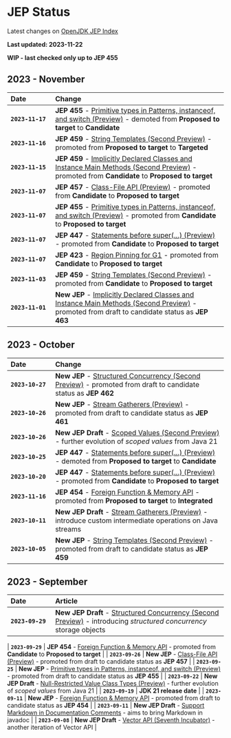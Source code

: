 # JEP Status
Latest changes on [OpenJDK JEP Index](https://openjdk.org/jeps/0)

**Last updated: 2023-11-22**

**WIP - last checked only up to JEP 455**

## 2023 - November

| Date&nbsp;&nbsp;&nbsp;&nbsp;&nbsp;&nbsp;&nbsp;&nbsp;&nbsp;&nbsp;&nbsp;&nbsp; | Change |
| --- | :--  |
| **`2023-11-17`**  | **JEP 455** - [Primitive types in Patterns, instanceof, and switch (Preview)](https://openjdk.org/jeps/455) - demoted from **Proposed to target** to **Candidate** |
| **`2023-11-16`**  | **JEP 459** - [String Templates (Second Preview)](https://openjdk.org/jeps/459) - promoted from **Proposed to target** to **Targeted** |
| **`2023-11-15`**  | **JEP 459** - [Implicitly Declared Classes and Instance Main Methods (Second Preview)](https://openjdk.org/jeps/463) - promoted from **Candidate** to **Proposed to target** |
| **`2023-11-07`**  | **JEP 457** - [Class-File API (Preview)](https://openjdk.org/jeps/457) - promoted from **Candidate** to **Proposed to target** |
| **`2023-11-07`**  | **JEP 455** - [Primitive types in Patterns, instanceof, and switch (Preview)](https://openjdk.org/jeps/455) - promoted from **Candidate** to **Proposed to target** |
| **`2023-11-07`**  | **JEP 447** - [Statements before super(...) (Preview)](https://openjdk.org/jeps/447) - promoted from **Candidate** to **Proposed to target** |
| **`2023-11-07`**  | **JEP 423** - [Region Pinning for G1](https://openjdk.org/jeps/423) - promoted from **Candidate** to **Proposed to target** |
| **`2023-11-03`**  | **JEP 459** - [String Templates (Second Preview)](https://openjdk.org/jeps/459) - promoted from **Candidate** to **Proposed to target** |
| **`2023-11-01`**  | **New JEP** - [Implicitly Declared Classes and Instance Main Methods (Second Preview)](https://openjdk.org/jeps/463) - promoted from draft to candidate status as **JEP 463** |

## 2023 - October

| Date&nbsp;&nbsp;&nbsp;&nbsp;&nbsp;&nbsp;&nbsp;&nbsp;&nbsp;&nbsp;&nbsp;&nbsp; | Change |
| --- | :--  |
| **`2023-10-27`**  | **New JEP** - [Structured Concurrency (Second Preview)](https://openjdk.org/jeps/462) - promoted from draft to candidate status as **JEP 462** |
| **`2023-10-26`**  | **New JEP** - [Stream Gatherers (Preview)](https://openjdk.org/jeps/461) - promoted from draft to candidate status as **JEP 461** |
| **`2023-10-26`**  | **New JEP Draft** - [Scoped Values (Second Preview)](https://openjdk.org/jeps/8318898) - further evolution of _scoped values_ from Java 21 |
| **`2023-10-25`**  | **JEP 447** - [Statements before super(...) (Preview)](https://openjdk.org/jeps/447) - demoted from **Proposed to target** to **Candidate** |
| **`2023-10-20`**  | **JEP 447** - [Statements before super(...) (Preview)](https://openjdk.org/jeps/447) - promoted from **Candidate** to **Proposed to target** |
| **`2023-11-16`**  | **JEP 454** - [Foreign Function & Memory API](https://openjdk.org/jeps/454) - promoted from **Proposed to target** to **Integrated** |
| **`2023-10-11`**  | **New JEP Draft** - [Stream Gatherers (Preview)](https://openjdk.org/jeps/8317955) - introduce custom intermediate operations on Java streams |
| **`2023-10-05`**  | **New JEP** - [String Templates (Second Preview)](https://openjdk.org/jeps/459)  - promoted from draft to candidate status as **JEP 459** |

## 2023 - September

| Date&nbsp;&nbsp;&nbsp;&nbsp;&nbsp;&nbsp;&nbsp;&nbsp;&nbsp;&nbsp;&nbsp;&nbsp; | Article |
| --- | :--  |
| **`2023-09-29`**  | **New JEP Draft** - [Structured Concurrency (Second Preview)](https://openjdk.org/jeps/8317302) - introducing _structured concurrency_ storage objects |

| **`2023-09-29`**  | **JEP 454** - [Foreign Function & Memory API](https://openjdk.org/jeps/454) - promoted from **Candidate** to **Proposed to target** |
| **`2023-09-26`**  | **New JEP** - [Class-File API (Preview)](https://openjdk.org/jeps/461) - promoted from draft to candidate status as **JEP 457** |
| **`2023-09-25`**  | **New JEP** - [Primitive types in Patterns, instanceof, and switch (Preview)](https://openjdk.org/jeps/455) - promoted from draft to candidate status as **JEP 455** |
| **`2023-09-22`**  | **New JEP Draft** - [Null-Restricted Value Class Types (Preview)](https://openjdk.org/jeps/8316779) - further evolution of _scoped values_ from Java 21 |
| **`2023-09-19`**  | **JDK 21 release date**  |
| **`2023-09-11`**  | **New JEP** - [Foreign Function & Memory API](https://openjdk.org/jeps/454) - promoted from draft to candidate status as **JEP 454** |
| **`2023-09-11`**  | **New JEP Draft** - [Support Markdown in Documentation Comments](https://openjdk.org/jeps/8316039) - aims to bring Markdown in javadoc |
| **`2023-09-08`**  | **New JEP Draft** - [Vector API (Seventh Incubator)](https://openjdk.org/jeps/8315945) - another iteration of Vector API |
